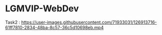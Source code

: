 # LGMVIP-WebDev

Task2 :
https://user-images.githubusercontent.com/71933031/126913716-61ff7810-2834-48ba-8c57-36c5d10698eb.mp4
